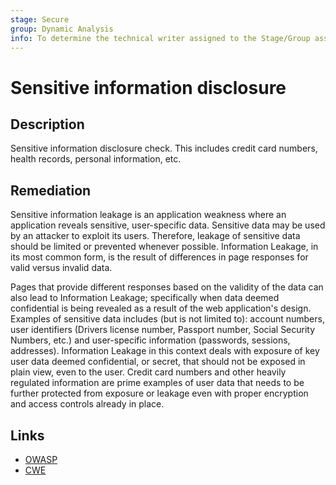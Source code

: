 ```yaml
---
stage: Secure
group: Dynamic Analysis
info: To determine the technical writer assigned to the Stage/Group associated with this page, see https://handbook.gitlab.com/handbook/product/ux/technical-writing/#assignments
---
```


# Sensitive information disclosure

## Description

Sensitive information disclosure check. This includes credit card numbers, health records, personal information, etc.

## Remediation

Sensitive information leakage is an application weakness where an application
reveals sensitive, user-specific data. Sensitive data may be used by an attacker
to exploit its users. Therefore, leakage of sensitive data should be limited or
prevented whenever possible. Information Leakage, in its most common form, 
is the result of differences in page responses for valid versus invalid data.

Pages that provide different responses based on the validity of the data can
also lead to Information Leakage; specifically when data deemed confidential is
being revealed as a result of the web application's design. Examples of
sensitive data includes (but is not limited to): account numbers, user
identifiers (Drivers license number, Passport number, Social Security Numbers,
etc.) and user-specific information (passwords, sessions, addresses).
Information Leakage in this context deals with exposure of key user data deemed
confidential, or secret, that should not be exposed in plain view, even to the
user. Credit card numbers and other heavily regulated information are prime
examples of user data that needs to be further protected from exposure or
leakage even with proper encryption and access controls already in place.

## Links

- [OWASP](https://owasp.org/Top10/A01_2021-Broken_Access_Control/)
- [CWE](https://cwe.mitre.org/data/definitions/200.html)
